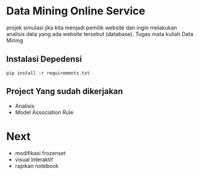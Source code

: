 # Data Mining Online Service
projek simulasi jika kita menjadi pemilik website dan ingin melakukan analisis data yang ada website tersebut (database). Tugas mata kuliah Data Mining

## Instalasi Depedensi
```
pip install -r requirements.txt
```

## Project Yang sudah dikerjakan
- Analisis
- Model Association Rule

## 

# Next
- modifikasi frozenset
- visual interaktif
- rapikan notebook
